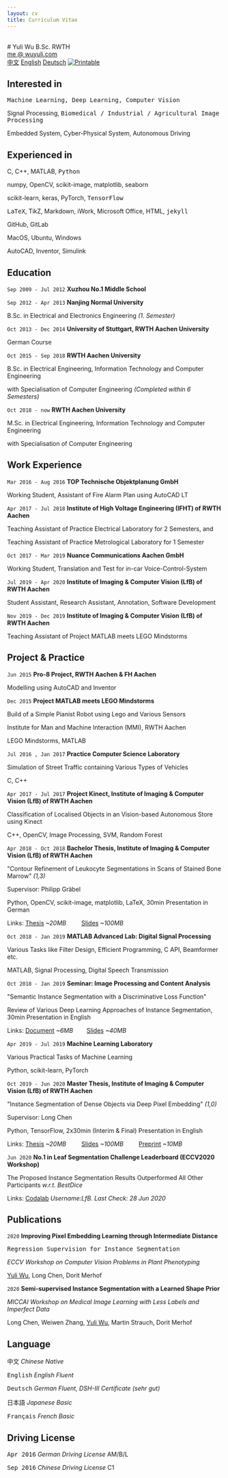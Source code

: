 ```yaml
---
layout: cv
title: Curriculum Vitae
---
```


<br />
# Yuli Wu
B.Sc. RWTH

<div id="webaddress">
<a href="mailto:me@wuyuli.com">me @ wuyuli.com</a>
<!--( have a try, it really works 😹 )</p> -->
</div>
<div id="language">
<span><a href="https://yuliwu.github.io/cv/zh/">中文</a></span>
<span><a href="https://yuliwu.github.io/cv/en/">English</a></span>
<span><a href="https://yuliwu.github.io/cv/de/">Deutsch</a></span>
<span><a href="https://yuliwu.github.io/cv/print/" target="_blank"><img src="https://img.icons8.com/metro/26/000000/print.png" alt="Printable"></a></span>
</div>

## Interested in

<samp>Machine Learning, Deep Learning, Computer Vision</samp>

Signal Processing, <samp>Biomedical / Industrial / Agricultural Image Processing</samp>

Embedded System, Cyber-Physical System, Autonomous Driving


## Experienced in

C, C++, MATLAB, <samp>Python</samp>

numpy, OpenCV, scikit-image, matplotlib, seaborn

scikit-learn, keras, PyTorch, <samp>TensorFlow</samp>

<samp>LaTeX</samp>, TikZ, Markdown, iWork, Microsoft Office, HTML, <samp>jekyll</samp>

GitHub, GitLab

MacOS, Ubuntu, Windows

AutoCAD, Inventor, Simulink


## Education

`Sep 2009 - Jul 2012`
__Xuzhou No.1 Middle School__

`Sep 2012 - Apr 2013`
__Nanjing Normal University__

B.Sc. in Electrical and Electronics Engineering *(1. Semester)*

`Oct 2013 - Dec 2014`
__University of Stuttgart, RWTH Aachen University__

German Course

`Oct 2015 - Sep 2018`
__RWTH Aachen University__

B.Sc. in Electrical Engineering, Information Technology and Computer Engineering

with Specialisation of Computer Engineering  *(Completed within 6 Semesters)*

`Oct 2018 - now`
__RWTH Aachen University__

M.Sc. in Electrical Engineering, Information Technology and Computer Engineering

with Specialisation of Computer Engineering

## Work Experience
`Mar 2016 - Aug 2016`
__TOP Technische Objektplanung GmbH__

Working Student, Assistant of Fire Alarm Plan using AutoCAD LT

`Apr 2017 - Jul 2018`
__Institute of High Voltage Engineering (IFHT) of RWTH Aachen__

Teaching Assistant of Practice Electrical Laboratory for 2 Semesters, and

Teaching Assistant of Practice Metrological Laboratory for 1 Semester

`Oct 2017 - Mar 2019`
__Nuance Communications Aachen GmbH__

Working Student, Translation and Test for in-car Voice-Control-System

`Jul 2019 - Apr 2020`
__Institute of Imaging & Computer Vision (LfB) of RWTH Aachen__

Student Assistant, Research Assistant, Annotation, Software Development

`Nov 2019 - Dec 2019`
__Institute of Imaging & Computer Vision (LfB) of RWTH Aachen__

Teaching Assistant of Project MATLAB meets LEGO Mindstorms

## Project & Practice
`Jun 2015`
__Pro-8 Project, RWTH Aachen & FH Aachen__

Modelling using AutoCAD and Inventor

`Dec 2015`
__Project MATLAB meets LEGO Mindstorms__

Build of a Simple Pianist Robot using Lego and Various Sensors

Institute for Man and Machine Interaction (MMI), RWTH Aachen

LEGO Mindstorms, MATLAB

`Jul 2016 , Jan 2017`
__Practice Computer Science Laboratory__

Simulation of Street Traffic containing Various Types of Vehicles

C, C++

`Apr 2017 - Jul 2017`
__Project Kinect, Institute of Imaging & Computer Vision (LfB) of RWTH Aachen__

Classification of Localised Objects in an Vision-based Autonomous Store using Kinect

C++, OpenCV, Image Processing, SVM, Random Forest

`Apr 2018 - Oct 2018`
__Bachelor Thesis, Institute of Imaging & Computer Vision (LfB) of RWTH Aachen__

"Contour Refinement of Leukocyte Segmentations in Scans of Stained Bone Marrow" *(1,3)*

Supervisor: Philipp Gräbel

Python, OpenCV, scikit-image, matplotlib, LaTeX, 30min Presentation in German

Links: <a href="https://yuliwu.github.io/cloud/ba/Thesis.pdf" target="_blank">Thesis</a> *&#126;20MB* &emsp;&emsp; <a href="https://yuliwu.github.io/cloud/ba-slides/" target="_blank">Slides</a> *&#126;100MB*


`Oct 2018 - Jan 2019`
__MATLAB Advanced Lab: Digital Signal Processing__

Various Tasks like Filter Design, Efficient Programming, C API, Beamformer etc.

MATLAB, Signal Processing, Digital Speech Transmission

`Oct 2018 - Jan 2019`
__Seminar: Image Processing and Content Analysis__

"Semantic Instance Segmentation with a Discriminative Loss Function"

Review of Various Deep Learning Approaches of Instance Segmentation, 30min Presentation in English

Links: <a href="https://yuliwu.github.io/cloud/seminar-doc/Document.pdf" target="_blank">Document</a> *&#126;6MB* &emsp;&emsp;<a href="https://yuliwu.github.io/cloud/slides/" target="_blank">Slides</a> *&#126;40MB*

`Apr 2019 - Jul 2019`
__Machine Learning Laboratory__

Various Practical Tasks of Machine Learning

Python, scikit-learn, PyTorch

`Oct 2019 - Jun 2020`
__Master Thesis, Institute of Imaging & Computer Vision (LfB) of RWTH Aachen__

"Instance Segmentation of Dense Objects via Deep Pixel Embedding" *(1,0)*

Supervisor: Long Chen

Python, TensorFlow, 2x30min (Interim & Final) Presentation in English

Links: <a href="https://yuliwu.github.io/cloud/ma/Thesis.pdf" target="_blank">Thesis</a> *&#126;20MB* &emsp;&emsp; <a href="https://yuliwu.github.io/cloud/ma/final_slides/" target="_blank">Slides</a> *&#126;100MB* &emsp;&emsp; <a href="https://yuliwu.github.io/cloud/pub/CVPPP2020.pdf" target="_blank">Preprint</a> *&#126;10MB*

`Jun 2020`
__No.1 in Leaf Segmentation Challenge Leaderboard (ECCV2020 Workshop)__

The Proposed Instance Segmentation Results Outperformed All Other Participants *w.r.t. BestDice*

Links: <a href="https://competitions.codalab.org/competitions/18405#results" target="_blank">Codalab</a> *Username:LfB. Last Check: 28 Jun 2020*

## Publications
`2020`
__Improving Pixel Embedding Learning through Intermediate Distance__

<samp>Regression Supervision for Instance Segmentation</samp>

*ECCV Workshop on Computer Vision Problems in Plant Phenotyping*

<u>Yuli Wu</u>, Long Chen, Dorit Merhof

`2020`
__Semi-supervised Instance Segmentation with a Learned Shape Prior__

*MICCAI Workshop on Medical Image Learning with Less Labels and Imperfect Data*

Long Chen, Weiwen Zhang, <u>Yuli Wu</u>, Martin Strauch, Dorit Merhof


## Language
<tt>中文</tt> 
<var>Chinese</var> <i>Native</i>

<tt>English</tt>
<var>English</var>  <i>Fluent</i>

<tt>Deutsch</tt>
<var>German</var> <i>Fluent, DSH-III Certificate *(sehr gut)*</i>

<tt>日本語</tt>
<var>Japanese</var> <i>Basic</i>

<tt>Français</tt>
<var>French</var> <i>Basic</i>

## Driving License
<tt>Apr 2016</tt>
<var>German Driving License</var> <ii>AM/B/L</ii>

<tt>Sep 2016</tt>
<var>Chinese Driving License</var> <ii>C1</ii>
<br />
<br />
<br />
<br />
<br />
<!--
Last updated: Jun 2020 -->
